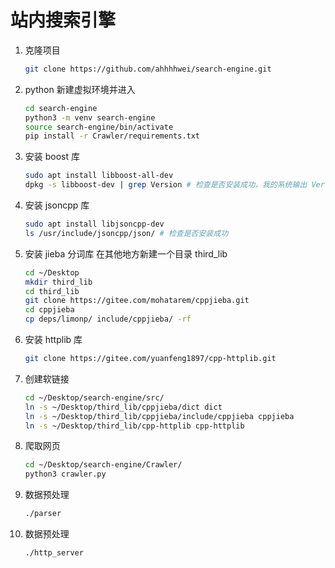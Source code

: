 # 站内搜索引擎
1. 克隆项目
   ```bash
   git clone https://github.com/ahhhhwei/search-engine.git
   ```

2. python 新建虚拟环境并进入
   ```bash
   cd search-engine
   python3 -m venv search-engine
   source search-engine/bin/activate
   pip install -r Crawler/requirements.txt
   ```

3. 安装 boost 库
   ```bash
   sudo apt install libboost-all-dev
   dpkg -s libboost-dev | grep Version # 检查是否安装成功，我的系统输出 Version: 1.71.0.0ubuntu2
   ```

4. 安装 jsoncpp 库
   ```bash
   sudo apt install libjsoncpp-dev
   ls /usr/include/jsoncpp/json/ # 检查是否安装成功
   ```

5. 安装 jieba 分词库
   在其他地方新建一个目录 third_lib
   ```bash
   cd ~/Desktop 
   mkdir third_lib
   cd third_lib
   git clone https://gitee.com/mohatarem/cppjieba.git
   cd cppjieba
   cp deps/limonp/ include/cppjieba/ -rf
   ```

6. 安装 httplib 库
   ```bash
   git clone https://gitee.com/yuanfeng1897/cpp-httplib.git
   ```

7. 创建软链接
   ```bash
   cd ~/Desktop/search-engine/src/
   ln -s ~/Desktop/third_lib/cppjieba/dict dict
   ln -s ~/Desktop/third_lib/cppjieba/include/cppjieba cppjieba
   ln -s ~/Desktop/third_lib/cpp-httplib cpp-httplib
   ```

8. 爬取网页
   ```bash
   cd ~/Desktop/search-engine/Crawler/
   python3 crawler.py
   ```

9. 数据预处理
   ```bash
   ./parser
   ```

10. 数据预处理
    ```bash
    ./http_server
    ```